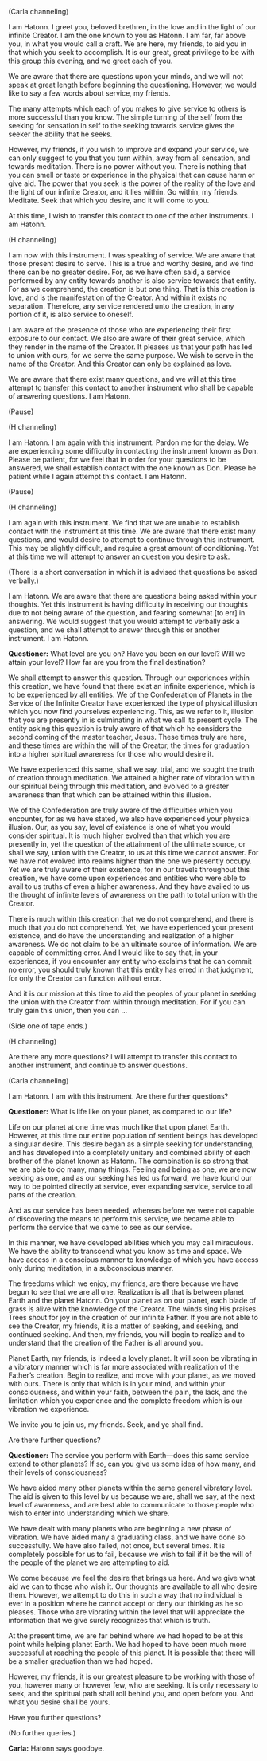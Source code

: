 <p class="channel-type">(Carla channeling)</p>
<p>I am Hatonn. I greet you, beloved brethren, in the love and in the light of our infinite Creator. I am the one known to you as Hatonn. I am far, far above you, in what you would call a craft. We are here, my friends, to aid you in that which you seek to accomplish. It is our great, great privilege to be with this group this evening, and we greet each of you.</p>
<p>We are aware that there are questions upon your minds, and we will not speak at great length before beginning the questioning. However, we would like to say a few words about service, my friends.</p>
<p>The many attempts which each of you makes to give service to others is more successful than you know. The simple turning of the self from the seeking for sensation in self to the seeking towards service gives the seeker the ability that he seeks.</p>
<p>However, my friends, if you wish to improve and expand your service, we can only suggest to you that you turn within, away from all sensation, and towards meditation. There is no power without you. There is nothing that you can smell or taste or experience in the physical that can cause harm or give aid. The power that you seek is the power of the reality of the love and the light of our infinite Creator, and it lies within. Go within, my friends. Meditate. Seek that which you desire, and it will come to you.</p>
<p>At this time, I wish to transfer this contact to one of the other instruments. I am Hatonn.</p>
<p class="channel-type">(H channeling)</p>
<p>I am now with this instrument. I was speaking of service. We are aware that those present desire to serve. This is a true and worthy desire, and we find there can be no greater desire. For, as we have often said, a service performed by any entity towards another is also service towards that entity. For as we comprehend, the creation is but one thing. That is this creation is love, and is the manifestation of the Creator. And within it exists no separation. Therefore, any service rendered unto the creation, in any portion of it, is also service to oneself.</p>
<p>I am aware of the presence of those who are experiencing their first exposure to our contact. We also are aware of their great service, which they render in the name of the Creator. It pleases us that your path has led to union with ours, for we serve the same purpose. We wish to serve in the name of the Creator. And this Creator can only be explained as love.</p>
<p>We are aware that there exist many questions, and we will at this time attempt to transfer this contact to another instrument who shall be capable of answering questions. I am Hatonn.</p>
<p class="comment">(Pause)</p>
<p class="channel-type">(H channeling)</p>
<p>I am Hatonn. I am again with this instrument. Pardon me for the delay. We are experiencing some difficulty in contacting the instrument known as Don. Please be patient, for we feel that in order for your questions to be answered, we shall establish contact with the one known as Don. Please be patient while I again attempt this contact. I am Hatonn.</p>
<p class="comment">(Pause)</p>
<p class="channel-type">(H channeling)</p>
<p>I am again with this instrument. We find that we are unable to establish contact with the instrument at this time. We are aware that there exist many questions, and would desire to attempt to continue through this instrument. This may be slightly difficult, and require a great amount of conditioning. Yet at this time we will attempt to answer an question you desire to ask.</p>
<p class="comment">(There is a short conversation in which it is advised that questions be asked verbally.)</p>
<p>I am Hatonn. We are aware that there are questions being asked within your thoughts. Yet this instrument is having difficulty in receiving our thoughts due to not being aware of the question, and fearing somewhat [to err] in answering. We would suggest that you would attempt to verbally ask a question, and we shall attempt to answer through this or another instrument. I am Hatonn.</p>
<p><strong>Questioner:</strong> What level are you on? Have you been on our level? Will we attain your level? How far are you from the final destination?</p>
<p>We shall attempt to answer this question. Through our experiences within this creation, we have found that there exist an infinite experience, which is to be experienced by all entities. We of the Confederation of Planets in the Service of the Infinite Creator have experienced the type of physical illusion which you now find yourselves experiencing. This, as we refer to it, illusion that you are presently in is culminating in what we call its present cycle. The entity asking this question is truly aware of that which he considers the second coming of the master teacher, Jesus. These times truly are here, and these times are within the will of the Creator, the times for graduation into a higher spiritual awareness for those who would desire it.</p>
<p>We have experienced this same, shall we say, trial, and we sought the truth of creation through meditation. We attained a higher rate of vibration within our spiritual being through this meditation, and evolved to a greater awareness than that which can be attained within this illusion.</p>
<p>We of the Confederation are truly aware of the difficulties which you encounter, for as we have stated, we also have experienced your physical illusion. Our, as you say, level of existence is one of what you would consider spiritual. It is much higher evolved than that which you are presently in, yet the question of the attainment of the ultimate source, or shall we say, union with the Creator, to us at this time we cannot answer. For we have not evolved into realms higher than the one we presently occupy. Yet we are truly aware of their existence, for in our travels throughout this creation, we have come upon experiences and entities who were able to avail to us truths of even a higher awareness. And they have availed to us the thought of infinite levels of awareness on the path to total union with the Creator.</p>
<p>There is much within this creation that we do not comprehend, and there is much that you do not comprehend. Yet, we have experienced your present existence, and do have the understanding and realization of a higher awareness. We do not claim to be an ultimate source of information. We are capable of committing error. And I would like to say that, in your experiences, if you encounter any entity who exclaims that he can commit no error, you should truly known that this entity has erred in that judgment, for only the Creator can function without error.</p>
<p>And it is our mission at this time to aid the peoples of your planet in seeking the union with the Creator from within through meditation. For if you can truly gain this union, then you can …</p>
<p class="comment">(Side one of tape ends.)</p>
<p class="channel-type">(H channeling)</p>
<p>Are there any more questions? I will attempt to transfer this contact to another instrument, and continue to answer questions.</p>
<p class="channel-type">(Carla channeling)</p>
<p>I am Hatonn. I am with this instrument. Are there further questions?</p>
<p><strong>Questioner:</strong> What is life like on your planet, as compared to our life?</p>
<p>Life on our planet at one time was much like that upon planet Earth. However, at this time our entire population of sentient beings has developed a singular desire. This desire began as a simple seeking for understanding, and has developed into a completely unitary and combined ability of each brother of the planet known as Hatonn. The combination is so strong that we are able to do many, many things. Feeling and being as one, we are now seeking as one, and as our seeking has led us forward, we have found our way to be pointed directly at service, ever expanding service, service to all parts of the creation.</p>
<p>And as our service has been needed, whereas before we were not capable of discovering the means to perform this service, we became able to perform the service that we came to see as our service.</p>
<p>In this manner, we have developed abilities which you may call miraculous. We have the ability to transcend what you know as time and space. We have access in a conscious manner to knowledge of which you have access only during meditation, in a subconscious manner.</p>
<p>The freedoms which we enjoy, my friends, are there because we have begun to see that we are all one. Realization is all that is between planet Earth and the planet Hatonn. On your planet as on our planet, each blade of grass is alive with the knowledge of the Creator. The winds sing His praises. Trees shout for joy in the creation of our infinite Father. If you are not able to see the Creator, my friends, it is a matter of seeking, and seeking, and continued seeking. And then, my friends, you will begin to realize and to understand that the creation of the Father is all around you.</p>
<p>Planet Earth, my friends, is indeed a lovely planet. It will soon be vibrating in a vibratory manner which is far more associated with realization of the Father’s creation. Begin to realize, and move with your planet, as we moved with ours. There is only that which is in your mind, and within your consciousness, and within your faith, between the pain, the lack, and the limitation which you experience and the complete freedom which is our vibration we experience.</p>
<p>We invite you to join us, my friends. Seek, and ye shall find.</p>
<p>Are there further questions?</p>
<p><strong>Questioner:</strong> The service you perform with Earth—does this same service extend to other planets? If so, can you give us some idea of how many, and their levels of consciousness?</p>
<p>We have aided many other planets within the same general vibratory level. The aid is given to this level by us because we are, shall we say, at the next level of awareness, and are best able to communicate to those people who wish to enter into understanding which we share.</p>
<p>We have dealt with many planets who are beginning a new phase of vibration. We have aided many a graduating class, and we have done so successfully. We have also failed, not once, but several times. It is completely possible for us to fail, because we wish to fail if it be the will of the people of the planet we are attempting to aid.</p>
<p>We come because we feel the desire that brings us here. And we give what aid we can to those who wish it. Our thoughts are available to all who desire them. However, we attempt to do this in such a way that no individual is ever in a position where he cannot accept or deny our thinking as he so pleases. Those who are vibrating within the level that will appreciate the information that we give surely recognizes that which is truth.</p>
<p>At the present time, we are far behind where we had hoped to be at this point while helping planet Earth. We had hoped to have been much more successful at reaching the people of this planet. It is possible that there will be a smaller graduation than we had hoped.</p>
<p>However, my friends, it is our greatest pleasure to be working with those of you, however many or however few, who are seeking. It is only necessary to seek, and the spiritual path shall roll behind you, and open before you. And what you desire shall be yours.</p>
<p>Have you further questions?</p>
<p class="comment">(No further queries.)</p>
<p><strong>Carla:</strong> Hatonn says goodbye.</p>